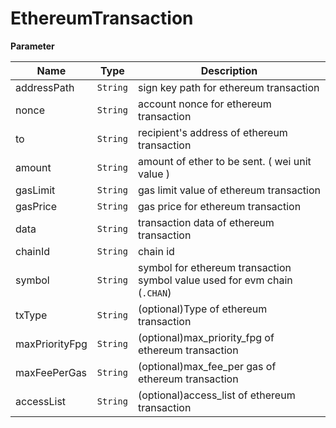 # EthereumTransaction

**Parameter**

| Name           | Type       | Description                                                                       |
| -------------- | ---------- | --------------------------------------------------------------------------------- |
| addressPath    | `String` | sign key path for ethereum transaction                                            |
| nonce          | `String` | account nonce for ethereum transaction                                            |
| to             | `String` | recipient's address of ethereum transaction                                       |
| amount         | `String` | amount of ether to be sent. ( wei unit value )                                   |
| gasLimit       | `String` | gas limit value of ethereum transaction                                           |
| gasPrice       | `String` | gas price for ethereum transaction                                                |
| data           | `String` | transaction data of ethereum transaction                                          |
| chainId        | `String` | chain id                                                                          |
| symbol         | `String` | symbol for ethereum transaction<br />symbol value used for evm chain (`.CHAN`) |
| txType         | `String` | (optional)Type of ethereum transaction                                            |
| maxPriorityFpg | `String` | (optional)max_priority_fpg of ethereum transaction                                |
| maxFeePerGas   | `String` | (optional)max_fee_per gas of ethereum transaction                                 |
| accessList     | `String` | (optional)access_list of ethereum transaction                                     |
